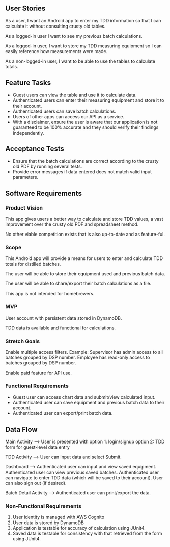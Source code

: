 ## User Stories

As a user, I want an Android app to enter my TDD information so that I can calculate it without consulting crusty old tables.

As a logged-in user I want to see my previous batch calculations.

As a logged-in user, I want to store my TDD measuring equipment so I can easily reference how measurements were made.

As a non-logged-in user, I want to be able to use the tables to calculate totals.


## Feature Tasks

- Guest users can view the table and use it to calculate data.
- Authenticated users can enter their measuring equipment and store it to their account.
- Authenticated users can save batch calculations.
- Users of other apps can access our API as a service.
- With a disclaimer, ensure the user is aware that our application is not guaranteed to be 100% accurate and they should verify their findings independently.

## Acceptance Tests

- Ensure that the batch calculations are correct according to the crusty old PDF by running several tests.
- Provide error messages if data entered does not match valid input parameters.

## Software Requirements

### Product Vision

This app gives users a better way to calculate and store TDD values, a vast improvement over the crusty old PDF and spreadsheet method.

No other viable competition exists that is also up-to-date and as feature-ful.


### Scope

This Android app will provide a means for users to enter and calculate TDD totals for distilled batches.

The user will be able to store their equipment used and previous batch data. 

The user will be able to share/export their batch calculations as a file.

This app is not intended for homebrewers.

### MVP

User account with persistent data stored in DynamoDB.

TDD data is available and functional for calculations.

### Stretch Goals

Enable multiple access filters. Example: Supervisor has admin access to all batches grouped by DSP number. Employee has read-only access to batches grouped by DSP number.

Enable paid feature for API use.

### Functional Requirements

- Guest user can access chart data and submit/view calculated input.
- Authenticated user can save equipment and previous batch data to their account.
- Authenticated user can export/print batch data.

## Data Flow

Main Activity --> User is presented with option 1: login/signup 
option 2: TDD form for guest-level data entry

TDD Activity --> User can input data and select Submit.

Dashboard --> Authenticated user can input and view saved equipment.
Authenticated user can view previous saved batches.
Authenticated user can navigate to enter TDD data (which will be saved to their account).
User can also sign out (if desired).

Batch Detail Activity --> Authenticated user can print/export the data.

### Non-Functional Requirements

1. User identity is managed with AWS Cognito
2. User data is stored by DynamoDB
3. Application is testable for accuracy of calculation using JUnit4.
4. Saved data is testable for consistency with that retrieved from the form using JUnit4.
